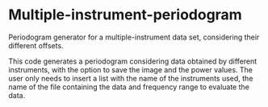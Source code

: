 # Multiple-instrument-periodogram
Periodogram generator for a multiple-instrument data set, considering their different offsets.

This code generates a periodogram considering data obtained by different instruments, with the option to save the image and 
the power values.
The user only needs to insert a list with the name of the instruments used, the name of the file containing the data 
and frequency range to evaluate the data. 

